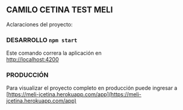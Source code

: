 ## CAMILO CETINA TEST MELI

Aclaraciones del proyecto:

### DESARROLLO  `npm start`

Este comando correra la aplicación en<br />
[http://localhost:4200](http://localhost:4200) 


### PRODUCCIÓN 

Para visualizar el proyecto completo en producción puede ingresar a 
[https://meli-jcetina.herokuapp.com/app](https://meli-jcetina.herokuapp.com/app)

